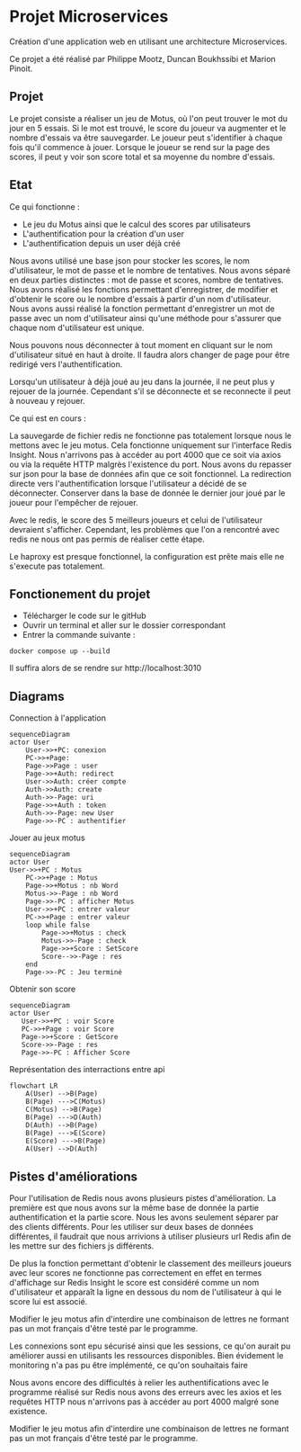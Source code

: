 # Projet Microservices
Création d'une application web en utilisant une architecture Microservices.

Ce projet a été réalisé par Philippe Mootz, Duncan Boukhssibi et Marion Pinoit.

## Projet

Le projet consiste a réaliser un jeu de Motus, où l'on peut trouver le mot du jour en 5 essais.
Si le mot est trouvé, le score du joueur va augmenter et le nombre d'essais va être sauvegarder.
Le joueur peut s'identifier à chaque fois qu'il commence à jouer.
Lorsque le joueur se rend sur la page des scores, il peut y voir son score total et sa moyenne du nombre d'essais.

## Etat

Ce qui fonctionne :

- Le jeu du Motus ainsi que le calcul des scores par utilisateurs
- L'authentification pour la création d'un user
- L'authentification depuis un user déjà créé


Nous avons utilisé une base json pour stocker les scores, le nom d'utilisateur, le mot de passe et le nombre de tentatives. Nous avons séparé en deux parties distinctes : mot de passe et scores, nombre de tentatives.
Nous avons réalisé les fonctions permettant d'enregistrer, de modifier et d'obtenir le score ou le nombre d'essais à partir d'un nom d'utilisateur. 
Nous avons aussi réalisé la fonction permettant d'enregistrer un mot de passe avec un nom d'utilisateur ainsi qu'une méthode pour s'assurer que chaque nom d'utilisateur est unique.

Nous pouvons nous déconnecter à tout moment en cliquant sur le nom d'utilisateur situé en haut à droite. Il faudra alors changer de page pour être redirigé vers l'authentification.

Lorsqu'un utilisateur à déjà joué au jeu dans la journée, il ne peut plus y rejouer de la journée. Cependant s'il se déconnecte et se reconnecte il peut à nouveau y rejouer.

Ce qui est en cours :


La sauvegarde de fichier redis ne fonctionne pas totalement lorsque nous le mettons avec le jeu motus. Cela fonctionne uniquement sur l'interface Redis Insight.
Nous n'arrivons pas à accéder au port 4000 que ce soit via axios ou via la requête HTTP malgrès l'existence du port.
Nous avons du repasser sur json pour la base de données afin que ce soit fonctionnel.
La redirection directe vers l'authentification lorsque l'utilisateur a décidé de se déconnecter.
Conserver dans la base de donnée le dernier jour joué par le joueur pour l'empêcher de rejouer.

Avec le redis, le score des 5 meilleurs joueurs et celui de l'utilisateur devraient s'afficher. Cependant, les problèmes que l'on a rencontré avec redis ne nous ont pas permis de réaliser cette étape.

Le haproxy est presque fonctionnel, la configuration est prête mais elle ne s'execute pas totalement.

## Fonctionement du projet

- Télécharger le code sur le gitHub
- Ouvrir un terminal et aller sur le dossier correspondant
- Entrer la commande suivante :
```shell
docker compose up --build
```

Il suffira alors de se rendre sur http://localhost:3010

## Diagrams

Connection à l'application
```mermaid
sequenceDiagram
actor User
    User->>+PC: conexion
    PC->>+Page: 
    Page->>Page : user
    Page->>+Auth: redirect
    User->>Auth: créer compte
    Auth->>Auth: create 
    Auth->>-Page: uri
    Page->>+Auth : token
    Auth->>-Page: new User
    Page->>-PC : authentifier
```

Jouer au jeux motus
```mermaid
sequenceDiagram
actor User
User->>+PC : Motus
    PC->>+Page : Motus
    Page->>+Motus : nb Word
    Motus->>-Page : nb Word
    Page->>-PC : afficher Motus
    User->>+PC : entrer valeur
    PC->>+Page : entrer valeur
    loop while false
        Page->>+Motus : check
        Motus->>-Page : check
        Page->>+Score : SetScore
        Score-->>-Page : res
    end
    Page->>-PC : Jeu terminé
```

Obtenir son score
 ```mermaid
sequenceDiagram
actor User
    User->>+PC : voir Score
    PC->>+Page : voir Score 
    Page->>+Score : GetScore
    Score->>-Page : res
    Page->>-PC : Afficher Score
```

Représentation des interractions entre api
```mermaid
flowchart LR
    A(User) -->B(Page)
    B(Page) --->C(Motus)
    C(Motus) -->B(Page)
    B(Page) --->D(Auth)
    D(Auth) -->B(Page)
    B(Page) --->E(Score)
    E(Score) --->B(Page)
    A(User) -->D(Auth)
```

## Pistes d'améliorations

Pour l'utilisation de Redis nous avons plusieurs pistes d'amélioration. 
La première est que nous avons sur la même base de donnée la partie authentification et la partie score. Nous les avons seulement séparer par des clients différents. Pour les utiliser sur deux bases de données différentes, il faudrait que nous arrivions à utiliser plusieurs url Redis afin de les mettre sur des fichiers js différents.

De plus la fonction permettant d'obtenir le classement des meilleurs joueurs avec leur scores ne fonctionne pas correctement en effet en termes d'affichage sur Redis Insight le score est considéré comme un nom d'utilisateur et apparaît la ligne en dessous du nom de l'utilisateur à qui le score lui est associé.

Modifier le jeu motus afin d'interdire une combinaison de lettres ne formant pas un mot français d'être testé par le programme.

Les connexions sont epu sécurisé ainsi que les sessions, ce qu'on aurait pu améliorer aussi en utilisants les ressources disponibles.
Bien évidement le monitoring n'a pas pu être implémenté, ce qu'on souhaitais faire

Nous avons encore des difficultés à relier les authentifications avec le programme réalisé sur Redis nous avons des erreurs avec les axios et les requêtes HTTP nous n'arrivons pas à accéder au port 4000 malgré sone existence.

Modifier le jeu motus afin d'interdire une combinaison de lettres ne formant pas un mot français d'être testé par le programme.
